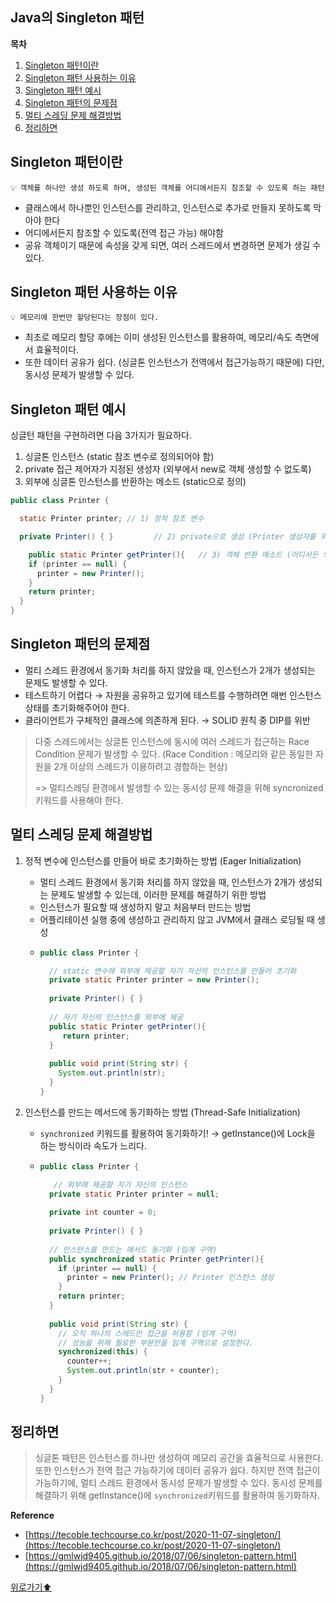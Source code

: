 ## Java의 Singleton 패턴


**목차**
1. [Singleton 패턴이란](#singleton-패턴이란)
2. [Singleton 패턴 사용하는 이유](#singleton-패턴-사용하는-이유)
1. [Singleton 패턴 예시](#singleton-패턴-예시)
4. [Singleton 패턴의 문제점](#singleton-패턴의-문제점)
5. [멀티 스레딩 문제 해결방법](#멀티-스레딩-문제-해결방법)
6. [정리하면](#정리하면)


## Singleton 패턴이란

<aside>
  
    💡 객체를 하나만 생성 하도록 하며, 생성된 객체를 어디에서든지 참조할 수 있도록 하는 패턴

</aside>

- 클래스에서 하나뿐인 인스턴스를 관리하고, 인스턴스로 추가로 만들지 못하도록 막아야 한다
- 어디에서든지 참조할 수 있도록(전역 접근 가능) 해야함
- 공유 객체이기 때문에 속성을 갖게 되면, 여러 스레드에서 변경하면 문제가 생길 수 있다. 


## Singleton 패턴 사용하는 이유

<aside>
  
    💡 메모리에 한번만 할당된다는 장점이 있다.

</aside>

- 최초로 메모리 할당 후에는 이미 생성된 인스턴스를 활용하여, 메모리/속도 측면에서 효율적이다.
- 또한 데이터 공유가 쉽다. (싱글톤 인스턴스가 전역에서 접근가능하기 때문에) 다만, 동시성 문제가 발생할 수 있다.



## Singleton 패턴 예시

싱글턴 패턴을 구현하려면 다음 3가지가 필요하다.

1. 싱글톤 인스턴스 (static 참조 변수로 정의되어야 함)
2. private 접근 제어자가 지정된 생성자 (외부에서 new로 객체 생성할 수 없도록)
3. 외부에 싱글톤 인스턴스를 반환하는 메소드 (static으로 정의)


```java
public class Printer {

  static Printer printer; // 1) 정적 참조 변수

  private Printer() { }         // 2) private으로 생성 (Printer 생성자를 외부에서 사용 불가)

    public static Printer getPrinter(){   // 3) 객체 반환 메소드 (어디서든 외부에서 접근이 가능하도록!)
    if (printer == null) {
      printer = new Printer();
    }
    return printer;
  }
}
```

## Singleton 패턴의 문제점

- 멀티 스레드 환경에서 동기화 처리를 하지 않았을 때, 인스턴스가 2개가 생성되는 문제도 발생할 수 있다.
- 테스트하기 어렵다 → 자원을 공유하고 있기에 테스트를 수행하려면 매번 인스턴스 상태를 초기화해주어야 한다.
- 클라이언트가 구체적인 클래스에 의존하게 된다. → SOLID 원칙 중 DIP를 위반

>  다중 스레드에서는 싱글톤 인스턴스에 동시에 여러 스레드가 접근하는 Race Condition 문제가 발생할 수 있다.
(Race Condition : 메모리와 같은 동일한 자원을 2개 이상의 스레드가 이용하려고 경합하는 현상)
> 
> => 멀티스레딩 환경에서 발생할 수 있는 동시성 문제 해결을 위해 syncronized 키워드를 사용해야 한다.

## 멀티 스레딩 문제 해결방법

1. 정적 변수에 인스턴스를 만들어 바로 초기화하는 방법 (Eager Initialization)
    - 멀티 스레드 환경에서 동기화 처리를 하지 않았을 때, 인스턴스가 2개가 생성되는 문제도 발생할 수 있는데, 이러한 문제를 해결하기 위한 방법
    - 인스턴스가 필요할 때 생성하지 말고 처음부터 만드는 방법
    - 어플리테이션 실행 중에 생성하고 관리하지 않고 JVM에서 클래스 로딩될 때 생성
    - ```java
      public class Printer {
      
        // static 변수에 외부에 제공할 자기 자신의 인스턴스를 만들어 초기화
        private static Printer printer = new Printer();
        
        private Printer() { }
        
        // 자기 자신의 인스턴스를 외부에 제공
        public static Printer getPrinter(){
           return printer;
        }
        
        public void print(String str) {
          System.out.println(str);
        }
      }
      ```
    
    
    
2. 인스턴스를 만드는 메서드에 동기화하는 방법 (Thread-Safe Initialization)
    - `synchronized` 키워드를 활용하여 동기화하기! → getInstance()에 Lock을 하는 방식이라 속도가 느리다.
    
    - ```java
      public class Printer {
      
         // 외부에 제공할 자기 자신의 인스턴스
        private static Printer printer = null;
        
        private int counter = 0;
        
        private Printer() { }
        
        // 인스턴스를 만드는 메서드 동기화 (임계 구역)
        public synchronized static Printer getPrinter(){
          if (printer == null) {
            printer = new Printer(); // Printer 인스턴스 생성
          }
          return printer;
        }
        
        public void print(String str) {
          // 오직 하나의 스레드만 접근을 허용함 (임계 구역)
          // 성능을 위해 필요한 부분만을 임계 구역으로 설정한다.
          synchronized(this) {
            counter++;
            System.out.println(str + counter);
          }
        }
      }
      ```
    
## 정리하면

> 싱글톤 패턴은 인스턴스를 하나만 생성하여 메모리 공간을 효율적으로 사용한다. 또한 인스턴스가 전역 접근 가능하기에 데이터 공유가 쉽다. 하지만 전역 접근이 가능하기에, 멀티 스레드 환경에서 동시성 문제가 발생할 수 있다. 동시성 문제를 해결하기 위해 getInstance()에 `synchronized`키워드를 활용하여 동기화하자.
>



**Reference**

- [https://tecoble.techcourse.co.kr/post/2020-11-07-singleton/](https://tecoble.techcourse.co.kr/post/2020-11-07-singleton/)
- [https://gmlwjd9405.github.io/2018/07/06/singleton-pattern.html](https://gmlwjd9405.github.io/2018/07/06/singleton-pattern.html)



[위로가기⬆](#java의-singleton-패턴)
